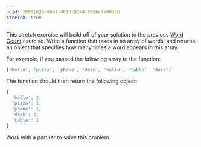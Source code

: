 ```yaml
---
uuid: 16961d35-96af-461d-8144-6956cfa60d3d
stretch: true
---
```


This stretch exercise will build off of your solution to the previous [Word Count](/a6770ebe-6f79-435c-b1e0-34a9c7289661) exercise. Write a function that takes in an array of words, and returns an object that specifies how many times a word appears in this array.

For example, if you passed the following array to the function:

```javascript
['hello', 'pizza', 'phone', 'desk', 'hello', 'table', 'desk']
```

The function should then return the following object:

```javascript
{
  'hello': 2,
  'pizza': 1,
  'phone': 1,
  'desk': 2,
  'table': 1
}
```

Work with a partner to solve this problem.